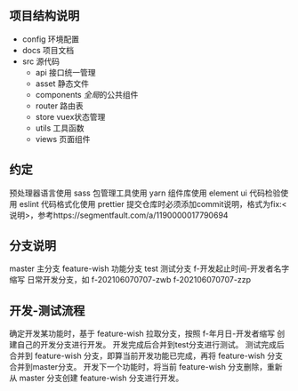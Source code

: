 ## 项目结构说明
- config 环境配置
- docs 项目文档
- src 源代码
    - api 接口统一管理
    - asset 静态文件
    - components *全局*的公共组件
    - router 路由表
    - store vuex状态管理
    - utils 工具函数
    - views 页面组件

## 约定
预处理器语言使用 sass
包管理工具使用 yarn
组件库使用 element ui
代码检验使用 eslint
代码格式化使用 prettier
提交仓库时必须添加commit说明，格式为fix:<说明>，参考https://segmentfault.com/a/1190000017790694

## 分支说明
master 主分支
feature-wish 功能分支
test 测试分支
f-开发起止时间-开发者名字缩写 日常开发分支，如 f-202106070707-zwb f-202106070707-zzp

## 开发-测试流程
确定开发某功能时，基于 feature-wish 拉取分支，按照 f-年月日-开发者缩写 创建自己的开发分支进行开发。
开发完成后合并到test分支进行测试。
测试完成后合并到 feature-wish 分支，即算当前开发功能已完成，再将 feature-wish 分支合并到master分支。
开发下一个功能时，将当前 feature-wish 分支删除，重新从 master 分支创建 feature-wish 分支进行开发。